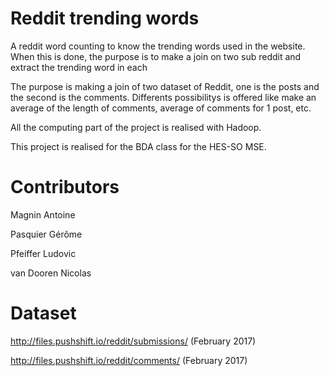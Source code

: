 # Reddit trending words

A reddit word counting to know the trending words used in the website. When this is done, the purpose is to make a join on two sub reddit and extract the trending word in each

The purpose is making a join of two dataset of Reddit, one is the posts and the second is the comments.
Differents possibilitys is offered like make an average of the length of comments, average of comments for 1 post, etc.

All the computing part of the project is realised with Hadoop.

This project is realised for the BDA class for the HES-SO MSE.

# Contributors 

Magnin Antoine

Pasquier Gérôme 

Pfeiffer Ludovic

van Dooren Nicolas


# Dataset

http://files.pushshift.io/reddit/submissions/ (February 2017)

http://files.pushshift.io/reddit/comments/ (February 2017)

